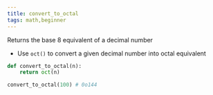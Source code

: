 ```yaml
---
title: convert_to_octal
tags: math,beginner
---
```


Returns the base 8 equivalent of a decimal number

- Use `oct()` to convert a given decimal number into octal equivalent

```py
def convert_to_octal(n):
    return oct(n)
```

```py
convert_to_octal(100) # 0o144
```
